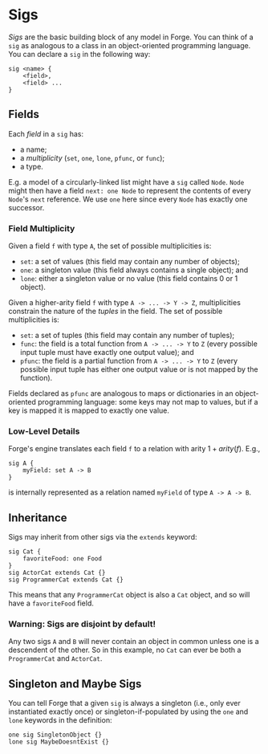 # Sigs

_Sigs_ are the basic building block of any model in Forge. You can think of a `sig` as analogous to a class in an object-oriented programming language. You can declare a `sig` in the following way:

```
sig <name> {
    <field>,
    <field> ...
}
```

## Fields

Each _field_ in a `sig` has:

* a name;
* a _multiplicity_ (`set`, `one`, `lone`, `pfunc`, or `func`);
* a type.

E.g. a model of a circularly-linked list might have a `sig` called `Node`. `Node` might then have a field `next: one Node` to represent the contents of every `Node`'s `next` reference. We use `one` here since every `Node` has exactly one successor.

### Field Multiplicity

Given a field `f` with type `A`, the set of possible multiplicities is:

* `set`: a set of values (this field may contain any number of objects);
* `one`: a singleton value (this field always contains a single object); and
* `lone`: either a singleton value or no value (this field contains 0 or 1 object).

Given a higher-arity field `f` with type `A -> ... -> Y -> Z`, multiplicities constrain the nature of the _tuples_ in the field. The set of possible multiplicities is:

* `set`: a set of tuples (this field may contain any number of tuples);
* `func`: the field is a total function from `A -> ... -> Y` to `Z` (every possible input tuple must have exactly one output value); and
* `pfunc`: the field is a partial function from `A -> ... -> Y` to `Z` (every possible input tuple has either one output value or is not mapped by the function).

Fields declared as `pfunc` are analogous to maps or dictionaries in an object-oriented programming language: some keys may not map to values, but if a key is mapped it is mapped to exactly one value.

### Low-Level Details

Forge's engine translates each field `f` to a relation with arity $1+arity(f)$. E.g.,

```
sig A {
    myField: set A -> B
}
```

is internally represented as a relation named `myField` of type `A -> A -> B`.

## Inheritance

Sigs may inherit from other sigs via the `extends` keyword:

```
sig Cat {
    favoriteFood: one Food
}
sig ActorCat extends Cat {}
sig ProgrammerCat extends Cat {}
```

This means that any `ProgrammerCat` object is also a `Cat` object, and so will have a `favoriteFood` field.

### Warning: Sigs are disjoint by default!

Any two sigs `A` and `B` will never contain an object in common unless one is a descendent of the other. So in this example, no `Cat` can ever be both a `ProgrammerCat` and `ActorCat`.

## Singleton and Maybe Sigs

You can tell Forge that a given `sig` is always a singleton (i.e., only ever instantiated exactly once) or singleton-if-populated by using the `one` and `lone` keywords in the definition:

```
one sig SingletonObject {}
lone sig MaybeDoesntExist {}
```

